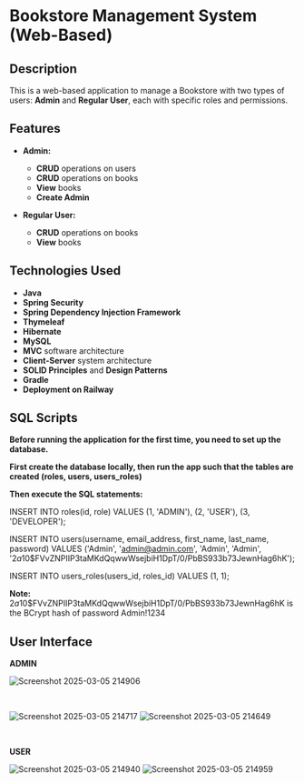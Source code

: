 # Bookstore Management System (Web-Based)

## Description

This is a web-based application to manage a Bookstore with two types of users: **Admin** and **Regular User**, each with specific roles and permissions. 

## Features

- **Admin:**
  - **CRUD** operations on users
  - **CRUD** operations on books
  - **View** books
  - **Create Admin** 
 
- **Regular User:**
  - **CRUD** operations on books
  - **View** books 

## Technologies Used

- **Java**
- **Spring Security**
- **Spring Dependency Injection Framework**
- **Thymeleaf**
- **Hibernate**
- **MySQL**
- **MVC** software architecture 
- **Client-Server** system architecture 
- **SOLID Principles** and **Design Patterns**
- **Gradle**
- **Deployment on Railway**

## SQL Scripts

**Before running the application for the first time, you need to set up the database.**

**First create the database locally, then run the app such that the tables are created (roles, users, users_roles)**

**Then execute the SQL statements:**

INSERT INTO roles(id, role) VALUES (1, 'ADMIN'), (2, 'USER'), (3, 'DEVELOPER');

INSERT INTO users(username, email_address, first_name, last_name, password) VALUES ('Admin', 'admin@admin.com', 'Admin', 'Admin', '$2a$10$FVvZNPIIP3taMKdQqwwWsejbiH1DpT/0/PbBS933b73JewnHag6hK');

INSERT INTO users_roles(users_id, roles_id) VALUES (1, 1);

**Note:** $2a$10$FVvZNPIIP3taMKdQqwwWsejbiH1DpT/0/PbBS933b73JewnHag6hK is the BCrypt hash of password Admin!1234 

## User Interface

**ADMIN** 

![Screenshot 2025-03-05 214906](https://github.com/user-attachments/assets/5b8fbe7e-8362-40c7-b5fe-4f36fe039348)

<br>

![Screenshot 2025-03-05 214717](https://github.com/user-attachments/assets/e3b74cb2-9299-4db5-98ad-a19070101426)  ![Screenshot 2025-03-05 214649](https://github.com/user-attachments/assets/e8de8c6a-f3a3-4b1a-a77d-19c2aeda6e79)

<br>

**USER**

![Screenshot 2025-03-05 214940](https://github.com/user-attachments/assets/26ce4c85-37a0-4550-9d43-5d97fb770b7a)  ![Screenshot 2025-03-05 214959](https://github.com/user-attachments/assets/8b73a696-6f4d-43e7-8645-bcc20e2ef143)













